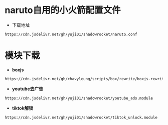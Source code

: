 # naruto自用的小火箭配置文件
- 下载地址
```shell
https://cdn.jsdelivr.net/gh/yuji01/shadowrocket/naruto.conf
```
# 模块下载
- **boxjs**
```shell
https://cdn.jsdelivr.net/gh/chavyleung/scripts/box/rewrite/boxjs.rewrite.surge.sgmodule
```
- **youtube去广告**
```shell
https://cdn.jsdelivr.net/gh/yuji01/shadowrocket/youtube_ads.module
```
- **tiktok解锁**
```shell
https://cdn.jsdelivr.net/gh/yuji01/shadowrocket/tiktok_unlock.module
```
